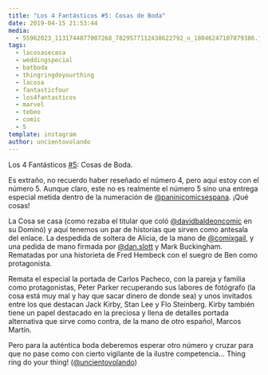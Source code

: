 ```yaml
---
title: "Los 4 Fantásticos #5: Cosas de Boda"
date: 2019-04-15 21:53:44
media: 
  - 55962023_1131744077007268_7829577112438622792_n_18046247107079386.jpg
tags: 
  - lacosasecasa
  - weddingspecial
  - batboda
  - thingringdoyourthing
  - lacosa
  - fantasticfour
  - los4fantasticos
  - marvel
  - tebeo
  - comic
  - 5
template: instagram
author: uncientovolando
---
```


Los 4 Fantásticos [#5](/tags/5): Cosas de Boda.

Es extraño, no recuerdo haber reseñado el número 4, pero aquí estoy con el número 5. Aunque claro, este no es realmente el número 5 sino una entrega especial metida dentro de la numeración de [@paninicomicsespana](https://instagram.com/paninicomicsespana). ¡Qué cosas!

La Cosa se casa (como rezaba el titular que coló [@davidbaldeoncomic](https://instagram.com/davidbaldeoncomic) en su Dominó) y aquí tenemos un par de historias que sirven como antesala del enlace. La despedida de soltera de Alicia, de la mano de [@comixgail](https://instagram.com/comixgail), y una pedida de mano firmada por [@dan.slott](https://instagram.com/dan.slott) y Mark Buckingham. Rematadas por una historieta de Fred Hembeck con el suegro de Ben como protagonista.

Remata el especial la portada de Carlos Pacheco, con la pareja y familia como protagonistas, Peter Parker recuperando sus labores de fotógrafo (la cosa está muy mal y hay que sacar dinero de donde sea) y unos invitados entre los que destacan Jack Kirby, Stan Lee y Flo Steinberg. Kirby también tiene un papel destacado en la preciosa y llena de detalles portada alternativa que sirve como contra, de la mano de otro español, Marcos Martín.

Pero para la auténtica boda deberemos esperar otro número y cruzar para que no pase como con cierto vigilante de la ilustre competencia... Thing ring do your thing! ([@uncientovolando](https://instagram.com/uncientovolando))







